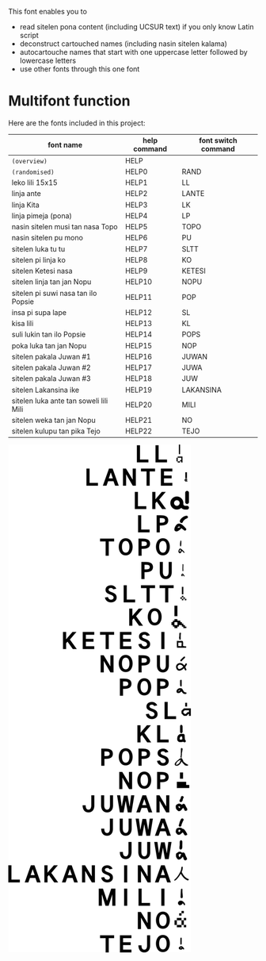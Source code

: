 This font enables you to 
* read sitelen pona content (including UCSUR text) if you only know Latin script
* deconstruct cartouched names (including nasin sitelen kalama)
* autocartouche names that start with one uppercase letter followed by lowercase letters
* use other fonts through this one font

# Multifont function

Here are the fonts included in this project:

font name | help command | font switch command
--- | --- | ---
`(overview)`|HELP| 
`(randomised)` | HELP0 | RAND
leko lili 15x15 | HELP1 | LL
linja ante | HELP2 | LANTE
linja Kita | HELP3 | LK
linja pimeja (pona) | HELP4 | LP
nasin sitelen musi tan nasa Topo | HELP5 | TOPO
nasin sitelen pu mono | HELP6 | PU
sitelen luka tu tu | HELP7 | SLTT
sitelen pi linja ko | HELP8 | KO
sitelen Ketesi nasa | HELP9 | KETESI
sitelen linja tan jan Nopu | HELP10 | NOPU
sitelen pi suwi nasa tan ilo Popsie | HELP11 | POP
insa pi supa lape | HELP12 | SL
kisa lili | HELP13 | KL
suli lukin tan ilo Popsie | HELP14 | POPS
poka luka tan jan Nopu | HELP15 | NOP
sitelen pakala Juwan #1 | HELP16 | JUWAN
sitelen pakala Juwan #2 | HELP17 | JUWA
sitelen pakala Juwan #3 | HELP18 | JUW
sitelen Lakansina ike | HELP19 | LAKANSINA
sitelen luka ante tan soweli lili Mili | HELP20 | MILI
sitelen weka tan jan Nopu | HELP21 | NO
sitelen kulupu tan pika Tejo | HELP22 | TEJO

![image](help1-22.svg)
